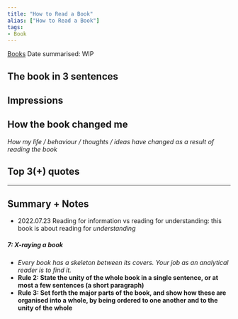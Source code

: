 ```yaml
---
title: "How to Read a Book"
alias: ["How to Read a Book"]
tags:
- Book
---
```

[Books](notes/Books.md)
Date summarised: WIP
## The book in 3 sentences
## Impressions
## How the book changed me
*How my life / behaviour / thoughts / ideas have changed as a result of reading the book*

## Top 3(+) quotes

---
## Summary + Notes
- 2022.07.23 Reading for information vs reading for understanding: this book is about reading for *understanding*
##### 7: X-raying a book
- *Every book has a skeleton between its covers. Your job as an analytical reader is to find it.*
- **Rule 2: State the unity of the whole book in a single sentence, or at most a few sentences (a short paragraph)**
- **Rule 3: Set forth the major parts of the book, and show how these are organised into a whole, by being ordered to one another and to the unity of the whole**